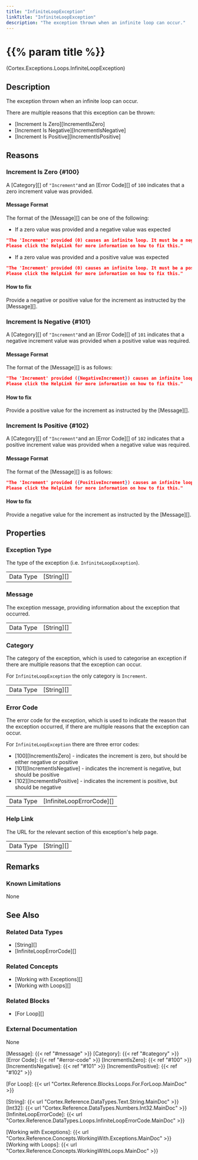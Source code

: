 ```yaml
---
title: "InfiniteLoopException"
linkTitle: "InfiniteLoopException"
description: "The exception thrown when an infinite loop can occur."
---
```


# {{% param title %}}

<p class="namespace">(Cortex.Exceptions.Loops.InfiniteLoopException)</p>

## Description

The exception thrown when an infinite loop can occur.

There are multiple reasons that this exception can be thrown:

* [Increment Is Zero][IncrementIsZero]
* [Increment Is Negative][IncrementIsNegative]
* [Increment Is Positive][IncrementIsPositive]

## Reasons

### Increment Is Zero {#100}

A [Category][] of `"Increment"`and an [Error Code][] of `100` indicates that a zero increment value was provided.

#### Message Format

The format of the [Message][] can be one of the following:

* If a zero value was provided and a negative value was expected

```json
"The 'Increment' provided (0) causes an infinite loop. It must be a negative value.
Please click the HelpLink for more information on how to fix this."
```

* If a zero value was provided and a positive value was expected

```json
"The 'Increment' provided (0) causes an infinite loop. It must be a positive value.
Please click the HelpLink for more information on how to fix this."
```

#### How to fix

Provide a negative or positive value for the increment as instructed by the [Message][].

### Increment Is Negative {#101}

A [Category][] of `"Increment"`and an [Error Code][] of `101` indicates that a negative increment value was provided when a positive value was required.

#### Message Format

The format of the [Message][] is as follows:

```json
"The 'Increment' provided ({NegativeIncrement}) causes an infinite loop. It must be a positive value.
Please click the HelpLink for more information on how to fix this."
```

#### How to fix

Provide a positive value for the increment as instructed by the [Message][].

### Increment Is Positive {#102}

A [Category][] of `"Increment"`and an [Error Code][] of `102` indicates that a positive increment value was provided when a negative value was required.

#### Message Format

The format of the [Message][] is as follows:

```json
"The 'Increment' provided ({PositiveIncrement}) causes an infinite loop. It must be a negative value.
Please click the HelpLink for more information on how to fix this."
```

#### How to fix

Provide a negative value for the increment as instructed by the [Message][].

## Properties

### Exception Type

The type of the exception (i.e. `InfiniteLoopException`).

| | |
|-----------|------------|
| Data Type | [String][] |

### Message

The exception message, providing information about the exception that occurred.

| | |
|-----------|------------|
| Data Type | [String][] |

### Category

The category of the exception, which is used to categorise an exception if there are multiple reasons that the exception can occur.

For `InfiniteLoopException` the only category is `Increment`.

| | |
|-----------|------------|
| Data Type | [String][] |

### Error Code

The error code for the exception, which is used to indicate the reason that the exception occurred, if there are multiple reasons that the exception can occur.

For `InfiniteLoopException` there are three error codes:

* [100][IncrementIsZero] - indicates the increment is zero, but should be either negative or positive
* [101][IncrementIsNegative] - indicates the increment is negative, but should be positive
* [102][IncrementIsPositive] - indicates the increment is positive, but should be negative

| | |
|-----------|---------------------------|
| Data Type | [InfiniteLoopErrorCode][] |

### Help Link

The URL for the relevant section of this exception's help page.

| | |
|-----------|------------|
| Data Type | [String][] |

## Remarks

### Known Limitations

None

## See Also

### Related Data Types

* [String][]
* [InfiniteLoopErrorCode][]

### Related Concepts

* [Working with Exceptions][]
* [Working with Loops][]

### Related Blocks

* [For Loop][]

### External Documentation

None

[Message]: {{< ref "#message" >}}
[Category]: {{< ref "#category" >}}
[Error Code]: {{< ref "#error-code" >}}
[IncrementIsZero]: {{< ref "#100" >}}
[IncrementIsNegative]: {{< ref "#101" >}}
[IncrementIsPositive]: {{< ref "#102" >}}

[For Loop]: {{< url "Cortex.Reference.Blocks.Loops.For.ForLoop.MainDoc" >}}

[String]: {{< url "Cortex.Reference.DataTypes.Text.String.MainDoc" >}}
[Int32]: {{< url "Cortex.Reference.DataTypes.Numbers.Int32.MainDoc" >}}
[InfiniteLoopErrorCode]: {{< url "Cortex.Reference.DataTypes.Loops.InfiniteLoopErrorCode.MainDoc" >}}

[Working with Exceptions]: {{< url "Cortex.Reference.Concepts.WorkingWith.Exceptions.MainDoc" >}}
[Working with Loops]: {{< url "Cortex.Reference.Concepts.WorkingWithLoops.MainDoc" >}}
